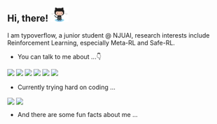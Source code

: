 ## Hi, there! <img src=asset/Octocat.png width=40> 
I am typoverflow, a junior student @ NJUAI, research interests include Reinforcement Learning, especially Meta-RL and Safe-RL.

+ You can talk to me about ...:point_down:

![](https://img.shields.io/badge/OS-Linux-fcc624?style=flat-square&logo=linux&logoColor=ffffff) ![](https://img.shields.io/badge/macOS-Hackintosh-000000?style=flat-square&logo=apple&logoColor=ffffff) ![](https://img.shields.io/badge/Language-Bash-4eaa25?style=flat-square&logo=gnu-bash&logoColor=ffffff) ![](https://img.shields.io/badge/Language-Python-3776ab?style=flat-square&logo=python&logoColor=ffffff) ![](https://img.shields.io/badge/Language-C++-00599c?style=flat-square&logo=C%2B%2B&logoColor=ffffff) ![](https://img.shields.io/badge/AI-PyTorch-ee4c2c?style=flat-square&logo=PyTorch&logoColor=ffffff)

+ Currently trying hard on coding ...
<img align="center" src="https://github-readme-stats.vercel.app/api?username=typoverflow&show_icons=true&count_private=true&hide=prs&theme=graywhite">
<img align="center" src="https://github-readme-stats.vercel.app/api/top-langs/?username=typoverflow&langs_count=3">


+ And there are some fun facts about me ...
